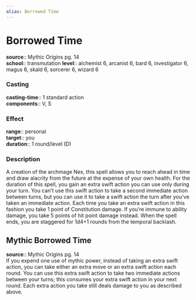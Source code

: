 ```yaml
---
alias: Borrowed Time
---
```


# Borrowed Time 

**source**:: Mythic Origins pg. 14  
**school**:: transmutation
**level**:: alchemist 6, arcanist 6, bard 6, investigator 6, magus 6, skald 6, sorcerer 6, wizard 6

### Casting 

**casting-time**:: 1 standard action  
**components**:: V, S

### Effect 

**range**:: personal  
**target**:: you  
**duration**:: 1 round/level (D)

### Description 

A creation of the archmage Nex, this spell allows you to reach ahead in time and draw alacrity from the future at the expense of your own health. For the duration of this spell, you gain an extra swift action you can use only during your turn. You can’t use this swift action to take a second immediate action between turns, but you can use it to take a swift action the turn after you’ve taken an immediate action. Each time you take an extra swift action in this fashion you take 1 point of Constitution damage. If you’re immune to ability damage, you take 5 points of hit point damage instead. When the spell ends, you are staggered for 1d4+1 rounds from the temporal backlash.

## Mythic Borrowed Time 

**source**:: Mythic Origins pg. 14  
If you expend one use of mythic power, instead of taking an extra swift action, you can take either an extra move or an extra swift action each round. You can use this extra swift action to take two immediate actions between your turns; this consumes your extra swift action in your next round. Each extra action you take still deals damage to you as described above.
